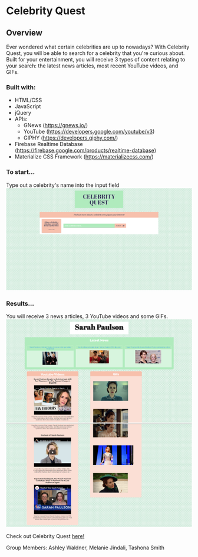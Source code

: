 # Celebrity Quest

## Overview
Ever wondered what certain celebrities are up to nowadays? With Celebrity Quest, you will be able to search for a celebrity that you're curious about. Built for your entertainment, you will receive 3 types of content relating to your search: the latest news articles, most recent YouTube videos, and GIFs.

### Built with:
* HTML/CSS
* JavaScript
* jQuery
* APIs:
     * GNews (https://gnews.io/)
     * YouTube (https://developers.google.com/youtube/v3)
     * GIPHY (https://developers.giphy.com/)
* Firebase Realtime Database (https://firebase.google.com/products/realtime-database)
* Materialize CSS Framework (https://materializecss.com/)

### To start...
Type out a celebrity's name into the input field
![Celebrity Quest](./assets/images/CQ1.PNG)

### Results...
You will receive 3 news articles, 3 YouTube videos and some GIFs.
![Celebrity Quest](./assets/images/CQ2.PNG)
![Celebrity Quest](./assets/images/CQ3.PNG)

Check out Celebrity Quest [here!](https://melaniejindali.github.io/Celebrity-Quest/)
      
Group Members: Ashley Waldner, Melanie Jindali, Tashona Smith
